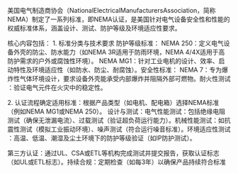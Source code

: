 美国电气制造商协会（NationalElectricalManufacturersAssociation，简称NEMA）制定了一系列标准，即NEMA认证，是美国针对电气设备安全性和性能的权威标准体系，涵盖设计、测试、防护等级及环境适应性要求。

核心内容包括：
​​1. 标准分类与技术要求​​
​​防护等级标准​​：
​​NEMA 250​​：定义电气设备外壳的防尘、防水能力（如NEMA 3R适用于防雨环境，NEMA 4/4X适用于高防护需求的户外或腐蚀性环境）。
​​NEMA MG1​​：针对工业电机的设计、效率、启动特性及环境适应性（如防水、防尘、耐腐蚀）。
​​安全性标准​​：
​​NEMA 7​​：专为爆炸性气体环境设计，要求设备外壳能承受内部爆炸并阻隔外部可燃物。
​​耐火性测试​​：验证电气元件在火灾中的稳定性。

​​2. 认证流程​​
​​确定适用标准​​：根据产品类型（如电机、配电箱）选择NEMA标准（例如NEMA MG1或NEMA 250）。
​​设计与测试​​：
​​电气性能测试​​：包括绝缘电阻测试（确保无泄漏电流）、过载测试（验证超负荷运行能力）。
​​机械性能测试​​：如抗震性测试（模拟工业振动环境）、噪声测试（符合运行噪音标准）。
​​环境适应性测试​​：高温、低温、潮湿及尘土环境下的防护等级验证（如IP防护测试）。

​​第三方认证​​：通过UL、CSA或ETL等机构完成测试并提交报告，获取认证标志（如UL或ETL标志）。
​​持续合规​​：定期检查（如每3年）以确保产品持续符合标准